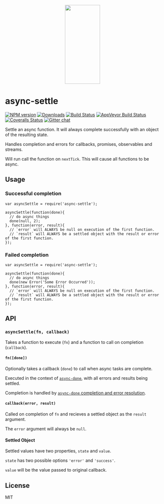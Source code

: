 <p align="center">
  <a href="http://gulpjs.com">
    <img height="257" width="114" src="https://raw.githubusercontent.com/gulpjs/artwork/master/gulp-2x.png">
  </a>
</p>

<h1 id="async-settle">async-settle</h1>

<p><a href="https://www.npmjs.com/package/async-settle"><img src="http://img.shields.io/npm/v/async-settle.svg" alt="NPM version" /></a> <a href="https://www.npmjs.com/package/async-settle"><img src="http://img.shields.io/npm/dm/async-settle.svg" alt="Downloads" /></a> <a href="https://travis-ci.org/gulpjs/async-settle"><img src="http://img.shields.io/travis/gulpjs/async-settle.svg?label=travis-ci" alt="Build Status" /></a> <a href="https://ci.appveyor.com/project/gulpjs/async-settle"><img src="https://img.shields.io/appveyor/ci/gulpjs/async-settle.svg?label=appveyor" alt="AppVeyor Build Status" /></a> <a href="https://coveralls.io/r/gulpjs/async-settle"><img src="http://img.shields.io/coveralls/gulpjs/async-settle/master.svg" alt="Coveralls Status" /></a> <a href="https://gitter.im/gulpjs/gulp"><img src="https://badges.gitter.im/gulpjs/gulp.svg" alt="Gitter chat" /></a></p>

<p>Settle an async function. It will always complete successfully with an object of the resulting state.</p>

<p>Handles completion and errors for callbacks, promises, observables and streams.</p>

<p>Will run call the function on <code>nextTick</code>. This will cause all functions to be async.</p>

<h2 id="usage">Usage</h2>

<h3 id="successful-completion">Successful completion</h3>

<pre><code class="js">var asyncSettle = require('async-settle');

asyncSettle(function(done){
  // do async things
  done(null, 2);
}, function(error, result){
  // `error` will ALWAYS be null on execution of the first function.
  // `result` will ALWAYS be a settled object with the result or error of the first function.
});
</code></pre>

<h3 id="failed-completion">Failed completion</h3>

<pre><code class="js">var asyncSettle = require('async-settle');

asyncSettle(function(done){
  // do async things
  done(new Error('Some Error Occurred'));
}, function(error, result){
  // `error` will ALWAYS be null on execution of the first function.
  // `result` will ALWAYS be a settled object with the result or error of the first function.
});
</code></pre>

<h2 id="api">API</h2>

<h3 id="%60asyncsettlefn%2C-callback%60"><code>asyncSettle(fn, callback)</code></h3>

<p>Takes a function to execute (<code>fn</code>) and a function to call on completion (<code>callback</code>).</p>

<h4 id="%60fndone%60"><code>fn([done])</code></h4>

<p>Optionally takes a callback (<code>done</code>) to call when async tasks are complete.</p>

<p>Executed in the context of <a href="https://github.com/gulpjs/async-done"><code>async-done</code></a>, with all errors and results being settled.</p>

<p>Completion is handled by <a href="https://github.com/gulpjs/async-done#completion-and-error-resolution"><code>async-done</code> completion and error resolution</a>.</p>

<h4 id="%60callbackerror%2C-result%60"><code>callback(error, result)</code></h4>

<p>Called on completion of <code>fn</code> and recieves a settled object as the <code>result</code> argument.</p>

<p>The <code>error</code> argument will always be <code>null</code>.</p>

<h4 id="settled-object">Settled Object</h4>

<p>Settled values have two properties, <code>state</code> and <code>value</code>.</p>

<p><code>state</code> has two possible options <code>'error'</code> and <code>'success'</code>.</p>

<p><code>value</code> will be the value passed to original callback.</p>

<h2 id="license">License</h2>

<p>MIT</p>
